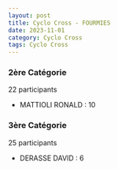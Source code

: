 ```yaml
---
layout: post
title: Cyclo Cross - FOURMIES
date: 2023-11-01
category: Cyclo Cross
tags: Cyclo Cross
---
```


### 2ère Catégorie
22 participants
- MATTIOLI RONALD : 10

### 3ère Catégorie
25 participants
- DERASSE DAVID : 6
